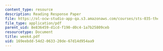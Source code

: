 ```yaml
---
content_type: resource
description: Reading Response Paper
file: https://ol-ocw-studio-app-qa.s3.amazonaws.com/courses/sts-035-the-history-of-computing-spring-2004/169eebdd54d2063320de67d14d954aa9_week4.pdf
file_type: application/pdf
parent_uid: 8e836459-d1cd-f190-d0c4-1a7b25809ceb
resourcetype: Document
title: week4.pdf
uid: 169eebdd-54d2-0633-20de-67d14d954aa9
---
```

